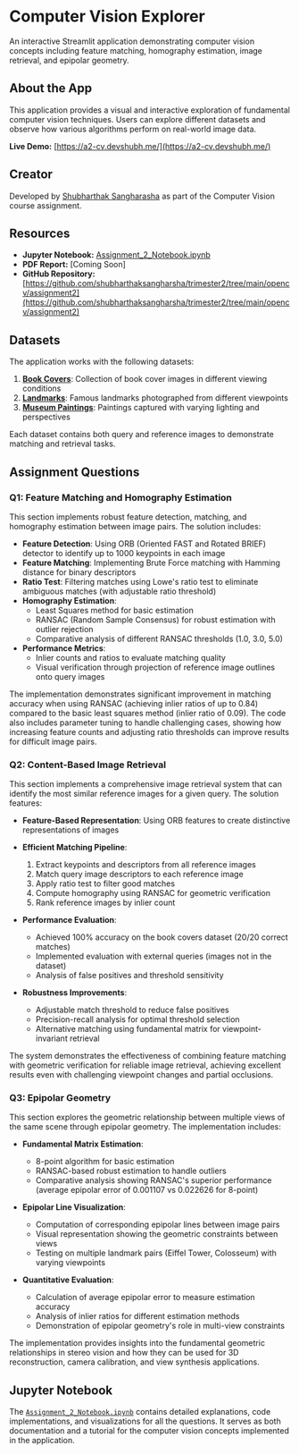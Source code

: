 # Computer Vision Explorer

An interactive Streamlit application demonstrating computer vision concepts including feature matching, homography estimation, image retrieval, and epipolar geometry.

## About the App

This application provides a visual and interactive exploration of fundamental computer vision techniques. Users can explore different datasets and observe how various algorithms perform on real-world image data.

**Live Demo:** [https://a2-cv.devshubh.me/](https://a2-cv.devshubh.me/)

## Creator

Developed by [Shubharthak Sangharasha](https://devshubh.me/) as part of the Computer Vision course assignment.

## Resources

- **Jupyter Notebook:** [Assignment_2_Notebook.ipynb](https://github.com/shubharthaksangharsha/trimester2/blob/main/opencv/assignment2/Assignment_2_Notebook.ipynb)
- **PDF Report:** [Coming Soon]
- **GitHub Repository:** [https://github.com/shubharthaksangharsha/trimester2/tree/main/opencv/assignment2](https://github.com/shubharthaksangharsha/trimester2/tree/main/opencv/assignment2)

## Datasets

The application works with the following datasets:

1. **[Book Covers](https://github.com/shubharthaksangharsha/trimester2/blob/main/opencv/assignment2/A2_smvs/book_covers)**: Collection of book cover images in different viewing conditions
2. **[Landmarks](https://github.com/shubharthaksangharsha/trimester2/blob/main/opencv/assignment2/A2_smvs/landmarks)**: Famous landmarks photographed from different viewpoints
3. **[Museum Paintings](https://github.com/shubharthaksangharsha/trimester2/blob/main/opencv/assignment2/A2_smvs/museum_paintings)**: Paintings captured with varying lighting and perspectives

Each dataset contains both query and reference images to demonstrate matching and retrieval tasks.

## Assignment Questions

### Q1: Feature Matching and Homography Estimation

This section implements robust feature detection, matching, and homography estimation between image pairs. The solution includes:

- **Feature Detection**: Using ORB (Oriented FAST and Rotated BRIEF) detector to identify up to 1000 keypoints in each image
- **Feature Matching**: Implementing Brute Force matching with Hamming distance for binary descriptors
- **Ratio Test**: Filtering matches using Lowe's ratio test to eliminate ambiguous matches (with adjustable ratio threshold)
- **Homography Estimation**: 
  - Least Squares method for basic estimation
  - RANSAC (Random Sample Consensus) for robust estimation with outlier rejection
  - Comparative analysis of different RANSAC thresholds (1.0, 3.0, 5.0)
- **Performance Metrics**:
  - Inlier counts and ratios to evaluate matching quality
  - Visual verification through projection of reference image outlines onto query images

The implementation demonstrates significant improvement in matching accuracy when using RANSAC (achieving inlier ratios of up to 0.84) compared to the basic least squares method (inlier ratio of 0.09). The code also includes parameter tuning to handle challenging cases, showing how increasing feature counts and adjusting ratio thresholds can improve results for difficult image pairs.

### Q2: Content-Based Image Retrieval

This section implements a comprehensive image retrieval system that can identify the most similar reference images for a given query. The solution features:

- **Feature-Based Representation**: Using ORB features to create distinctive representations of images
- **Efficient Matching Pipeline**:
  1. Extract keypoints and descriptors from all reference images
  2. Match query image descriptors to each reference image
  3. Apply ratio test to filter good matches
  4. Compute homography using RANSAC for geometric verification
  5. Rank reference images by inlier count
  
- **Performance Evaluation**:
  - Achieved 100% accuracy on the book covers dataset (20/20 correct matches)
  - Implemented evaluation with external queries (images not in the dataset)
  - Analysis of false positives and threshold sensitivity
  
- **Robustness Improvements**:
  - Adjustable match threshold to reduce false positives
  - Precision-recall analysis for optimal threshold selection
  - Alternative matching using fundamental matrix for viewpoint-invariant retrieval

The system demonstrates the effectiveness of combining feature matching with geometric verification for reliable image retrieval, achieving excellent results even with challenging viewpoint changes and partial occlusions.

### Q3: Epipolar Geometry

This section explores the geometric relationship between multiple views of the same scene through epipolar geometry. The implementation includes:

- **Fundamental Matrix Estimation**:
  - 8-point algorithm for basic estimation
  - RANSAC-based robust estimation to handle outliers
  - Comparative analysis showing RANSAC's superior performance (average epipolar error of 0.001107 vs 0.022626 for 8-point)

- **Epipolar Line Visualization**:
  - Computation of corresponding epipolar lines between image pairs
  - Visual representation showing the geometric constraints between views
  - Testing on multiple landmark pairs (Eiffel Tower, Colosseum) with varying viewpoints

- **Quantitative Evaluation**:
  - Calculation of average epipolar error to measure estimation accuracy
  - Analysis of inlier ratios for different estimation methods
  - Demonstration of epipolar geometry's role in multi-view constraints

The implementation provides insights into the fundamental geometric relationships in stereo vision and how they can be used for 3D reconstruction, camera calibration, and view synthesis applications.

## Jupyter Notebook

The [`Assignment_2_Notebook.ipynb`](https://github.com/shubharthaksangharsha/trimester2/blob/main/opencv/assignment2/Assignment_2_Notebook.ipynb) contains detailed explanations, code implementations, and visualizations for all the questions. It serves as both documentation and a tutorial for the computer vision concepts implemented in the application. 